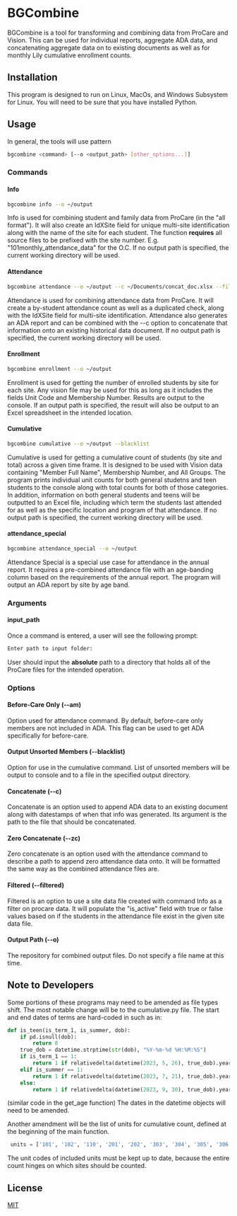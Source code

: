 
# BGCombine
BGCombine is a tool for transforming and combining data from ProCare and Vision.  This can be used for individual reports, aggregate ADA data, and concatenating aggregate data on to existing documents as well as for monthly Lily cumulative enrollment counts.

## Installation

This program is designed to run on Linux, MacOs, and Windows Subsystem for Linux.
You will need to be sure that you have installed Python.

## Usage
In general, the tools will use pattern
```bash
bgcombine <command> [--o <output_path> [other_options...]]
```
### Commands
#### Info
```bash
bgcombine info --o ~/output
```
Info is used for combining student and family data from ProCare (in the "all format"). It will also create an IdXSite field for unique multi-site identification along with the name of the site for each student. The function **requires** all source files to be prefixed with the site number. E.g. "101monthly_attendance_data" for the O.C. If no output path is specified, the current working directory will be used.
#### Attendance
```bash
bgcombine attendance --o ~/output --c ~/Documents/concat_doc.xlsx --filtered ~/Documents/info_data_2023.xlsx --zc ~/Documents/zero_attendance_doc.xlsx --am
```
Attendance is used for combining attendance data from ProCare. It will create a by-student attendance count as well as a duplicated check, along with the IdXSite field for multi-site identification.  Attendance also generates an ADA report and can be combined with the --c option to concatenate that information onto an existing historical data document.  If no output path is specified, the current working directory will be used.
#### Enrollment
```bash
bgcombine enrollment --o ~/output
```
Enrollment is used for getting the number of enrolled students by site for each site.  Any vision file may be used for this as long as it includes the fields Unit Code and Membership Number. Results are output to the console. If an output path is specified, the result will also be output to an Excel spreadsheet in the intended location.
#### Cumulative
```bash
bgcombine cumulative --o ~/output --blacklist
```
Cumulative is used for getting a cumulative count of students (by site and total) across a given time frame.  It is designed to be used with Vision data containing "Member Full Name", Membership Number, and All Groups.  The program prints individual unit counts for both general studetns and teen students to the console along with total counts for both of those categories.  In addition, information on both general students and teens will be outputted to an Excel file, including which term the students last attended for as well as the specific location and program of that attendance.  If no output path is specified, the current working directory will be used.
#### attendance_special
```bash
bgcombine attendance_special --o ~/output
```

Attendance Special is a special use case for attendance in the annual report.  It requires a pre-combined attendance file with an age-banding column based on the requirements of the annual report.  The program will output an ADA report by site by age band.

### Arguments
#### input_path
Once a command is entered, a user will see the following prompt:
```bash
Enter path to input folder:
```
User should input the **absolute** path to a directory that holds all of the ProCare files for the intended operation.

### Options
#### Before-Care Only (--am)
Option used for attendance command.  By default, before-care only members are not included in ADA.  This flag can be used to get ADA specifically for before-care.
#### Output Unsorted Members (--blacklist)
Option for use in the cumulative command.  List of unsorted members will be output to console and to a file in the specified output directory.
#### Concatenate (--c)
Concatenate is an option used to append ADA data to an existing document along with datestamps of when that info was generated.  Its argument is the path to the file that should be concatenated.
#### Zero Concatenate (--zc)
Zero concatenate is an option used with the attendance command to describe a path to append zero attendance data onto.  It will be formatted the same way as the combined attendance files are.
#### Filtered (--filtered)
Filtered is an option to use a site data file created with command Info as a filter on procare data.  It will populate the "is_active" field with true or false values based on if the students in the attendance file exist in the given site data file.
#### Output Path (--o)
The repository for combined output files. Do not specify a file name at this time.

## Note to Developers
Some portions of these programs may need to be amended as file types shift.  The most notable change will be to the cumulative.py file.  The start and end dates of terms are hard-coded in such as in: 
```python
def is_teen(is_term_1, is_summer, dob):
    if pd.isnull(dob):
        return 0
    true_dob = datetime.strptime(str(dob), "%Y-%m-%d %H:%M:%S")
    if is_term_1 == 1:
        return 1 if relativedelta(datetime(2023, 5, 26), true_dob).years >= 13 and relativedelta(datetime(2023, 5, 26), true_dob).years < 20 else 0
    elif is_summer == 1:
        return 1 if relativedelta(datetime(2023, 7, 21), true_dob).years >= 13 and relativedelta(datetime(2023, 7, 21), true_dob).years < 20 else 0
    else:
        return 1 if relativedelta(datetime(2023, 9, 30), true_dob).years >= 13 and relativedelta(datetime(2023, 9, 30), true_dob).years < 20 else 0
```
(similar code in the get_age function) 
The dates in the datetime objects will need to be amended.

Another amendment will be the list of units for cumulative count, defined at the beginning of the main function.
```python
 units = ['101', '102', '110', '201', '202', '303', '304', '305', '306', '307', '308', '401', '402', '403', '404', '405', '406', '407', '501', '502', '601', '602', '603', '701', '503', '205', '411']
```
The unit codes of included units must be kept up to date, because the entire count hinges on which sites should be counted.

## License

[MIT](https://choosealicense.com/licenses/mit/)
